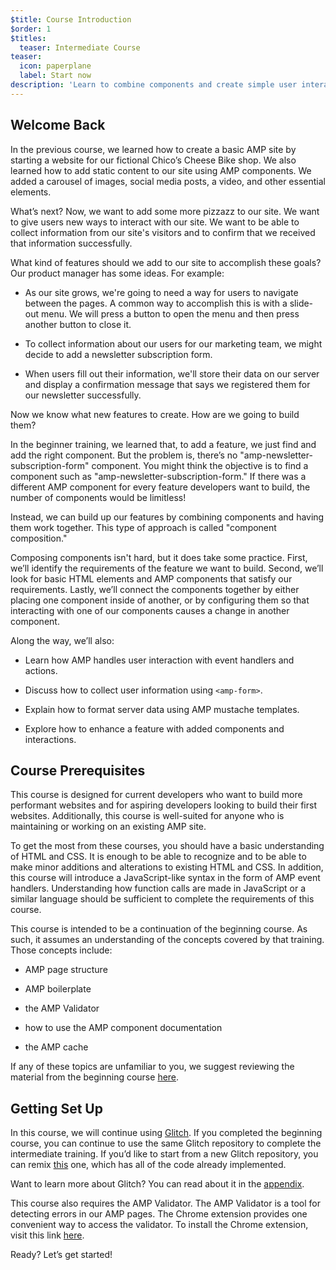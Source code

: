 ```yaml
---
$title: Course Introduction
$order: 1
$titles:
  teaser: Intermediate Course
teaser:
  icon: paperplane
  label: Start now
description: 'Learn to combine components and create simple user interactions.'
---
```


## Welcome Back

In the previous course, we learned how to create a basic AMP site by starting a website for our fictional Chico’s Cheese Bike shop. We also learned how to add static content to our site using AMP components. We added a carousel of images, social media posts, a video, and other essential elements.

What’s next? Now, we want to add some more pizzazz to our site. We want to give users new ways to interact with our site. We want to be able to collect information from our site's visitors and to confirm that we received that information successfully.

What kind of features should we add to our site to accomplish these goals? Our product manager has some ideas. For example:

- As our site grows, we're going to need a way for users to navigate between the pages. A common way to accomplish this is with a slide-out menu. We will press a button to open the menu and then press another button to close it.

- To collect information about our users for our marketing team, we might decide to add a newsletter subscription form.

- When users fill out their information, we'll store their data on our server and display a confirmation message that says we registered them for our newsletter successfully.

Now we know what new features to create. How are we going to build them?

In the beginner training, we learned that, to add a feature, we just find and add the right component. But the problem is, there’s no "amp-newsletter-subscription-form" component. You might think the objective is to find a component such as "amp-newsletter-subscription-form." If there was a different AMP component for every feature developers want to build, the number of components would be limitless!

Instead, we can build up our features by combining components and having them work together. This type of approach is called "component composition."

Composing components isn't hard, but it does take some practice. First, we’ll identify the requirements of the feature we want to build. Second, we’ll look for basic HTML elements and AMP components that satisfy our requirements. Lastly, we’ll connect the components together by either placing one component inside of another, or by configuring them so that interacting with one of our components causes a change in another component.

Along the way, we’ll also:

- Learn how AMP handles user interaction with event handlers and actions.

- Discuss how to collect user information using `<amp-form>`.

- Explain how to format server data using AMP mustache templates.

- Explore how to enhance a feature with added components and interactions.

## Course Prerequisites

This course is designed for current developers who want to build more performant websites and for aspiring developers looking to build their first websites. Additionally, this course is well-suited for anyone who is maintaining or working on an existing AMP site.

To get the most from these courses, you should have a basic understanding of HTML and CSS. It is enough to be able to recognize and to be able to make minor additions and alterations to existing HTML and CSS. In addition, this course will introduce a JavaScript-like syntax in the form of AMP event handlers. Understanding how function calls are made in JavaScript or a similar language should be sufficient to complete the requirements of this course.

This course is intended to be a continuation of the beginning course. As such, it assumes an understanding of the concepts covered by that training. Those concepts include:

- AMP page structure

- AMP boilerplate

- the AMP Validator

- how to use the AMP component documentation

- the AMP cache

If any of these topics are unfamiliar to you, we suggest reviewing the material from the beginning course [here](../../../documentation/courses/beginning-course/index.md).

## Getting Set Up

In this course, we will continue using [Glitch](https://glitch.com). If you completed the beginning course, you can continue to use the same Glitch repository to complete the intermediate training. If you’d like to start from a new Glitch repository, you can remix [this](https://glitch.com/~aquamarine-baritone) one, which has all of the code already implemented.

Want to learn more about Glitch? You can read about it in the [appendix](../../../documentation/courses/beginning-course/appendix.md).

This course also requires the AMP Validator. The AMP Validator is a tool for detecting errors in our AMP pages. The Chrome extension provides one convenient way to access the validator. To install the Chrome extension, visit this link [here](https://chrome.google.com/webstore/detail/amp-validator/nmoffdblmcmgeicmolmhobpoocbbmknc/related?hl=en).

Ready? Let’s get started!
